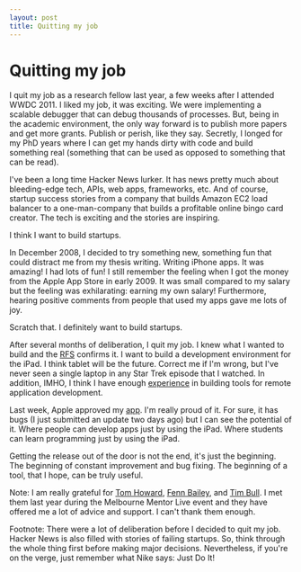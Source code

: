 ```yaml
---
layout: post
title: Quitting my job
---
```


# Quitting my job

I quit my job as a research fellow last year, a few weeks after I attended WWDC 2011. I liked my job, it was exciting. We were implementing a scalable debugger that can debug thousands of processes. But, being in the academic environment, the only way forward is to publish more papers and get more grants. Publish or perish, like they say. Secretly, I longed for my PhD years where I can get my hands dirty with code and build something real (something that can be used as opposed to something that can be read).

I've been a long time Hacker News lurker. It has news pretty much about bleeding-edge tech, APIs, web apps, frameworks, etc. And of course, startup success stories from a company that builds Amazon EC2 load balancer to a one-man-company that builds a profitable online bingo card creator. The tech is exciting and the stories are inspiring. 

I think I want to build startups.

In December 2008, I decided to try something new, something fun that could distract me from my thesis writing. Writing iPhone apps. It was amazing! I had lots of fun! I still remember the feeling when I got the money from the Apple App Store in early 2009. It was small compared to my salary but the feeling was exhilarating: earning my own salary! Furthermore, hearing positive comments from people that used my apps gave me lots of joy.

Scratch that. I definitely want to build startups.

After several months of deliberation, I quit my job. I knew what I wanted to build and the [RFS](http://ycombinator.com/rfs5.html) confirms it. I want to build a development environment for the iPad. I think tablet will be the future. Correct me if I'm wrong, but I've never seen a single laptop in any Star Trek episode that I watched. In addition, IMHO, I think I have enough [experience](http://www.worqbench.com/academic/index.html) in building tools for remote application development.

Last week, Apple approved my [app](http://worqshop.com/). I'm really proud of it. For sure, it has bugs (I just submitted an update two days ago) but I can see the potential of it. Where people can develop apps just by using the iPad. Where students can learn programming just by using the iPad.

Getting the release out of the door is not the end, it's just the beginning. The beginning of constant improvement and bug fixing. The beginning of a tool, that I hope, can be truly useful.

Note: I am really grateful for [Tom Howard](http://twitter.com/tomhoward), [Fenn Bailey](http://twitter.com/fennb), and [Tim Bull](http://twitter.com/TimBull). I met them last year during the Melbourne Mentor Live event and they have offered me a lot of advice and support. I can't thank them enough.

Footnote: There were a lot of deliberation before I decided to quit my job. Hacker News is also filled with stories of failing startups. So, think through the whole thing first before making major decisions. Nevertheless, if you're on the verge, just remember what Nike says: Just Do It!
